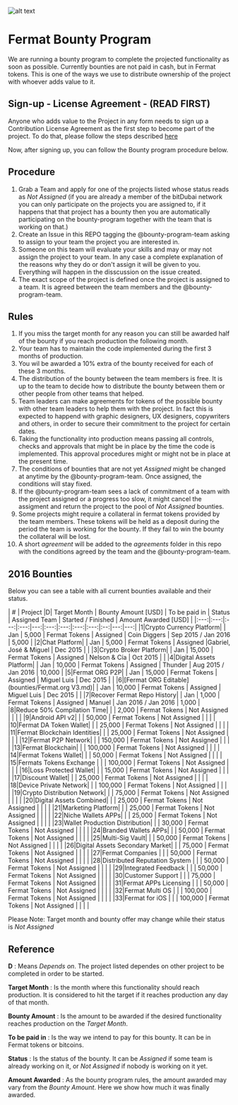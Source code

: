 ![alt text](https://github.com/bitDubai/media-kit/blob/master/MediaKit/Fermat%20Branding/Fermat%20Logotype/Fermat_Logo_3D.png "Fermat Logo")

# Fermat Bounty Program

We are running a bounty program to complete the projected functionality as soon as possible. Currently bounties are not paid in cash, but in Fermat tokens. This is one of the ways we use to distribute ownership of the project with whoever adds value to it. 

## Sign-up - License Agreement - (READ FIRST)
Anyone who adds value to the Project in any form needs to sign up a Contribution License Agreement as the first step to become part of the project. To do that, please follow the steps described [here](https://github.com/bitDubai/contribution-program/tree/master/license-agreements/README.md) 

Now, after signing up,  you can follow the Bounty program procedure below.

## Procedure

1. Grab a Team and apply for one of the projects listed whose status reads as _Not Assigned_ (if you are already a member of the bitDubai network you can only participate on the projects you are assigned to, if it happens that that project has a bounty then you are automatically participating on the bounty-program together with the team that is working on that.)
2. Create an Issue in this REPO tagging the @bounty-program-team asking to assign to your team the project you are interested in.
3. Someone on this team will evaluate your skills and may or may not assign the project to your team. In any case a complete explanation of the reasons why they do or don't assign it will be given to you. Everything will happen in the disscussion on the issue created.
4. The exact scope of the project is defined once the project is assigned to a team. It is agreed between the team members and the @bounty-program-team.

## Rules

1. If you miss the target month for any reason you can still be awarded half of the bounty if you reach production the following month.
2. Your team has to maintain the code implemented during the first 3 months of production. 
3. You wil be awarded a 10% extra of the bounty received for each of these 3 months.
4. The distribution of the bounty between the team members is free. It is up to the team to decide how to distribute the bounty between them or other people from other teams that helped.
5. Team leaders can make agreements for tokens of the possible bounty with other team leaders to help them with the project. In fact this is expected to happend with graphic designers, UX designers, copywriters and others, in order to secure their commitment to the project for certain dates.
6. Taking the functionality into production means passing all controls, checks and approvals that might be in place by the time the code is implemented. This approval procedures might or might not be in place at the present time.
7. The conditions of bounties that are not yet _Assigned_ might be changed at anytime by the @bounty-program-team. Once assigned, the conditions will stay fixed.
8. If the @bounty-program-team sees a lack of commitment of a team with the project assigned or a progress too slow, it might cancel the assigment and return the project to the pool of _Not Assigned_ bounties.
9. Some projects might require a collateral in fermat tokens provided by the team members. These tokens will be held as a deposit during the period the team is working for the bounty. If they fail to win the bounty the collateral will be lost.
10. A short _agreement_ will be added to the _agreements_ folder in this repo with the conditions agreed by the team and the @bounty-program-team.



## 2016 Bounties

Below you can see a table with all current bounties available and their status. 

| # | Project |D|  Target Month | Bounty Amount [USD] | To be paid in | Status | Assigned Team | Started / Finished | Amount Awarded [USD] |
|:---:|:---:|:---:|:---:|---:|:---:|:---:|:---:|:---:|:--:|---:|---:|
|1|Crypto Currency Platform|  | Jan | 5,000 | Fermat Tokens | Assigned | Coin Diggers | Sep 2015 / Jan 2016 | 5,000 | 
|2|Chat Platform|  | Jan | 5,000 | Fermat Tokens | Assigned |Gabriel, José & Miguel | Dec 2015 | | 
|3|Crypto Broker Platform| | Jan | 15,000 | Fermat Tokens | Assigned | Nelson & Cía | Oct 2015 | | 
|4|Digital Assets Platform| | Jan | 10,000 | Fermat Tokens | Assigned | Thunder | Aug 2015 / Jan 2016 | 10,000 | 
|5|Fermat ORG P2P| | Jan | 15,000 | Fermat Tokens | Assigned | Miguel Luis | Dec 2015 | | 
|6|[Fermat ORG Editable](bounties/Fermat.org V3.md)| | Jan | 10,000 | Fermat Tokens | Assigned | Miguel Luis | Dec 2015 | |
|7|Recover Fermat Repo History|  | Jan | 1,000 | Fermat Tokens | Assigned | Manuel | Jan 2016 / Jan 2016 | 1,000 | 
|8|Reduce 50% Compilation Time|  | | 2,000 | Fermat Tokens | Not Assigned | | | | 
|9|Android API v2|  | | 50,000 | Fermat Tokens | Not Assigned | | | | 
|10|Fermat DA Token Wallet|  | | 25,000 | Fermat Tokens | Not Assigned | | | | 
|11|Fermat Blockchain Identities|  | | 25,000 | Fermat Tokens | Not Assigned | | | | 
|12|Fermat P2P Network| | | 150,000 | Fermat Tokens | Not Assigned | | | | 
|13|Fermat Blockchain| |  | 100,000 | Fermat Tokens | Not Assigned | | | | 
|14|Fermat Tokens Wallet| | | 50,000 | Fermat Tokens | Not Assigned | | | | 
|15|Fermats Tokens Exchange |  | | 100,000 | Fermat Tokens | Not Assigned | | | | 
|16|Loss Protected Wallet|  | | 15,000 | Fermat Tokens | Not Assigned | | | | 
|17|Discount Wallet|  | | 25,000 | Fermat Tokens | Not Assigned | | | | 
|18|Device Private Network| | | 100,000 | Fermat Tokens | Not Assigned | | | | 
|19|Crypto Distribution Network|  | | 75,000 | Fermat Tokens | Not Assigned | | | | 
|20|Digital Assets Combined|  | | 25,000 | Fermat Tokens | Not Assigned | | | | 
|21|Marketing Platform|  | | 25,000 | Fermat Tokens | Not Assigned | | | | 
|22|Niche Wallets APPs| | | 25,000 | Fermat Tokens | Not Assigned | | | | 
|23|Wallet Production Distribution| | | 30,000 | Fermat Tokens | Not Assigned | | | | 
|24|Branded Wallets APPs|  | | 50,000 | Fermat Tokens | Not Assigned | | | | 
|25|Multi-Sig Vault|  | | 50,000 | Fermat Tokens | Not Assigned | | | | 
|26|Digital Assets Secondary Market|  |  | 75,000 | Fermat Tokens | Not Assigned | | | | 
|27|Fermat Companies |  |  | 50,000 | Fermat Tokens | Not Assigned | | | | 
|28|Distributed Reputation System |  |  | 50,000 | Fermat Tokens | Not Assigned | | | | 
|29|Integrated Feedback |  |  | 50,000 | Fermat Tokens | Not Assigned | | | | 
|30|Customer Support |  |  | 75,000 | Fermat Tokens | Not Assigned | | | | 
|31|Fermat APPs Licensing | | | 50,000 | Fermat Tokens | Not Assigned | | | | 
|32|Fermat Multi OS | | | 100,000 | Fermat Tokens | Not Assigned | | | | 
|33|Fermat for iOS | |  | 100,000 | Fermat Tokens | Not Assigned | | | | 



Please Note: Target month and bounty offer may change while their status is _Not Assigned_

## Reference 

**D** : Means _Depends on_. The project listed dependes on other project to be completed in order to be started. 

**Target Month** : Is the month where this functionality should reach production. It is considered to hit the target if it reaches production any day of that month.

**Bounty Amount** : Is the amount to be awarded if the desired functionality reaches production on the _Target Month_. 

**To be paid in** : Is the way we intend to pay for this bounty. It can be in Fermat tokens or bitcoins.

**Status** : Is the status of the bounty. It can be _Assigned_ if some team is already working on it, or _Not Assigned_ if nobody is working on it yet.

**Amount Awarded** : As the bounty program rules, the amount awarded may vary from the _Bounty Amount_. Here we show how much it was finally awarded.
